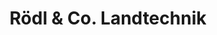 ---
title: "Rödl & Co. Landtechnik"
url: /markt-indersdorf/roedl-und-co-landtechnik/
shop: Landwirtschaftlich
---
